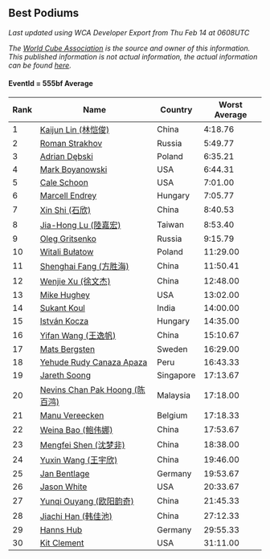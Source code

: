 ## Best Podiums

*Last updated using WCA Developer Export from Thu Feb 14 at 0608UTC*

*The [World Cube Association](https://www.worldcubeassociation.org) is the source and owner of this information. This published information is not actual information, the actual information can be found [here](https://www.worldcubeassociation.org/results).*

#### EventId = 555bf Average

|Rank|Name|Country|Worst Average|  
|--|--|--|--|  
|1|[Kaijun Lin (林恺俊)](https://www.worldcubeassociation.org/persons/2013LINK01)|China|4:18.76|  
|2|[Roman Strakhov](https://www.worldcubeassociation.org/persons/2012STRA02)|Russia|5:49.77|  
|3|[Adrian Dębski](https://www.worldcubeassociation.org/persons/2017DEBS01)|Poland|6:35.21|  
|4|[Mark Boyanowski](https://www.worldcubeassociation.org/persons/2014BOYA01)|USA|6:44.31|  
|5|[Cale Schoon](https://www.worldcubeassociation.org/persons/2014SCHO02)|USA|7:01.00|  
|6|[Marcell Endrey](https://www.worldcubeassociation.org/persons/2007ENDR01)|Hungary|7:05.77|  
|7|[Xin Shi (石欣)](https://www.worldcubeassociation.org/persons/2010SHIX01)|China|8:40.53|  
|8|[Jia-Hong Lu (陸嘉宏)](https://www.worldcubeassociation.org/persons/2007LUJI01)|Taiwan|8:53.40|  
|9|[Oleg Gritsenko](https://www.worldcubeassociation.org/persons/2011GRIT01)|Russia|9:15.79|  
|10|[Witali Bułatow](https://www.worldcubeassociation.org/persons/2015BUAT01)|Poland|11:29.00|  
|11|[Shenghai Fang (方胜海)](https://www.worldcubeassociation.org/persons/2016FANG01)|China|11:50.41|  
|12|[Wenjie Xu (徐文杰)](https://www.worldcubeassociation.org/persons/2016XUWE02)|China|12:48.00|  
|13|[Mike Hughey](https://www.worldcubeassociation.org/persons/2007HUGH01)|USA|13:02.00|  
|14|[Sukant Koul](https://www.worldcubeassociation.org/persons/2014KOUL01)|India|14:00.00|  
|15|[István Kocza](https://www.worldcubeassociation.org/persons/2005KOCZ01)|Hungary|14:35.00|  
|16|[Yifan Wang (王逸帆)](https://www.worldcubeassociation.org/persons/2017WANY29)|China|15:10.67|  
|17|[Mats Bergsten](https://www.worldcubeassociation.org/persons/2008BERG04)|Sweden|16:29.00|  
|18|[Yehude Rudy Canaza Apaza](https://www.worldcubeassociation.org/persons/2013APAZ01)|Peru|16:43.33|  
|19|[Jareth Soong](https://www.worldcubeassociation.org/persons/2016SOON01)|Singapore|17:13.67|  
|20|[Nevins Chan Pak Hoong (陈百鸿)](https://www.worldcubeassociation.org/persons/2010CHAN20)|Malaysia|17:18.00|  
|21|[Manu Vereecken](https://www.worldcubeassociation.org/persons/2010VERE01)|Belgium|17:18.33|  
|22|[Weina Bao (鲍伟娜)](https://www.worldcubeassociation.org/persons/2015BAOW01)|China|17:53.67|  
|23|[Mengfei Shen (沈梦非)](https://www.worldcubeassociation.org/persons/2018SHEN07)|China|18:38.00|  
|24|[Yuxin Wang (王宇欣)](https://www.worldcubeassociation.org/persons/2009WANG62)|China|19:46.00|  
|25|[Jan Bentlage](https://www.worldcubeassociation.org/persons/2010BENT01)|Germany|19:53.67|  
|26|[Jason White](https://www.worldcubeassociation.org/persons/2016WHIT16)|USA|20:33.67|  
|27|[Yunqi Ouyang (欧阳韵奇)](https://www.worldcubeassociation.org/persons/2007YUNQ01)|China|21:45.33|  
|28|[Jiachi Han (韩佳池)](https://www.worldcubeassociation.org/persons/2014HANJ02)|China|27:12.33|  
|29|[Hanns Hub](https://www.worldcubeassociation.org/persons/2013HUBH01)|Germany|29:55.33|  
|30|[Kit Clement](https://www.worldcubeassociation.org/persons/2008CLEM01)|USA|31:11.00|  
